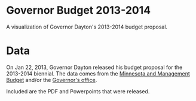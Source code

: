 # Governor Budget 2013-2014

A visualization of Governor Dayton's 2013-2014 budget proposal.

# Data

On Jan 22, 2013, Governor Dayton released his budget proposal for the 2013-2014 biennial.  The data comes from the [Minnesota and Management Budget](http://www.mmb.state.mn.us/budget2013/index.php) and/or the [Governor's office](http://www.mn.gov/governor/budget/).

Included are the PDF and Powerpoints that were released.